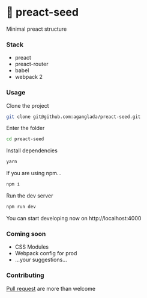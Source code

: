 # :rocket: preact-seed
Minimal preact structure

### Stack

* preact
* preact-router
* babel
* webpack 2

### Usage

Clone the project 

```bash
git clone git@github.com:aganglada/preact-seed.git
```

Enter the folder

```bash
cd preact-seed 
```

Install dependencies

```bash
yarn 
```

If you are using npm...

```bash
npm i
```

Run the dev server

```bash
npm run dev
```

You can start developing now on http://localhost:4000

### Coming soon

* CSS Modules
* Webpack config for prod
* ...your suggestions...


### Contributing

[Pull request](https://github.com/aganglada/preact-seed/pulls) are more than welcome
